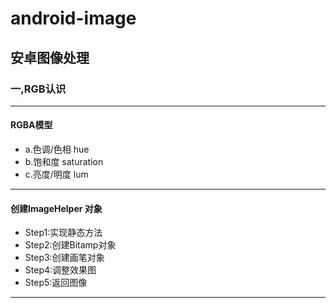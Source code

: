 # android-image
## 安卓图像处理
### 一,RGB认识
---
#### RGBA模型
- a.色调/色相 hue
- b.饱和度  saturation
- c.亮度/明度  lum

---
#### 创建ImageHelper 对象
- Step1:实现静态方法
- Step2:创建Bitamp对象
- Step3:创建画笔对象
- Step4:调整效果图
- Step5:返回图像

--- 
